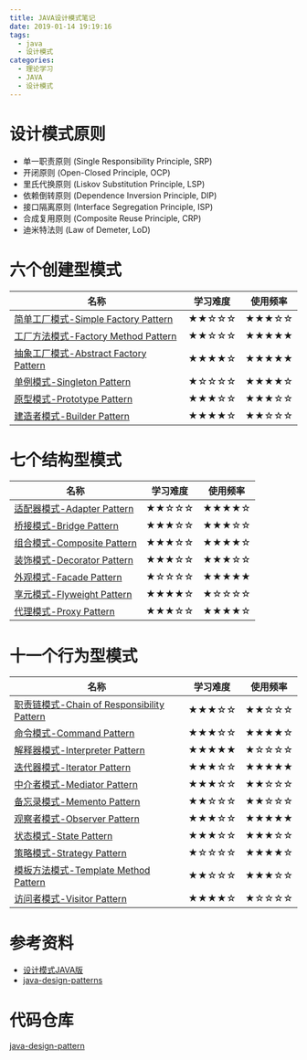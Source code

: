 ```yaml
---
title: JAVA设计模式笔记
date: 2019-01-14 19:19:16
tags:
  - java
  - 设计模式
categories: 
  - 理论学习
  - JAVA
  - 设计模式
---
```

# 设计模式原则

- 单一职责原则 (Single Responsibility Principle, SRP)
- 开闭原则 (Open-Closed Principle, OCP)
- 里氏代换原则 (Liskov Substitution Principle, LSP)
- 依赖倒转原则 (Dependence Inversion Principle, DIP)
- 接口隔离原则 (Interface Segregation Principle, ISP)
- 合成复用原则 (Composite Reuse Principle, CRP)
- 迪米特法则 (Law of Demeter, LoD)

<!-- more -->

# 六个创建型模式

|名称|学习难度|使用频率|
|-|-|-|
|[简单工厂模式-Simple Factory Pattern](https://gcdd1993.github.io/2019/01/15/%E7%AE%80%E5%8D%95%E5%B7%A5%E5%8E%82%E6%A8%A1%E5%BC%8F-Simple-Factory-Pattern/)|★★☆☆☆|★★★☆☆|
|[工厂方法模式-Factory Method Pattern](https://gcdd1993.github.io/2019/01/15/%E5%B7%A5%E5%8E%82%E6%96%B9%E6%B3%95%E6%A8%A1%E5%BC%8F-Factory-Method-Pattern/)|★★☆☆☆|★★★★★|
|[抽象工厂模式-Abstract Factory Pattern](https://gcdd1993.github.io/2019/01/15/%E6%8A%BD%E8%B1%A1%E5%B7%A5%E5%8E%82%E6%A8%A1%E5%BC%8F-Abstract-Factory-Pattern/)|★★★★☆|★★★★★|
|[单例模式-Singleton Pattern](https://gcdd1993.github.io/2019/01/15/%E5%8D%95%E4%BE%8B%E6%A8%A1%E5%BC%8F-Singleton-Pattern/)|★☆☆☆☆|★★★★☆|
|[原型模式-Prototype Pattern](https://gcdd1993.github.io/2019/01/15/%E5%8E%9F%E5%9E%8B%E6%A8%A1%E5%BC%8F-Prototype-Pattern/)|★★★☆☆|★★★☆☆|
|[建造者模式-Builder Pattern](https://gcdd1993.github.io/2019/01/15/%E5%BB%BA%E9%80%A0%E8%80%85%E6%A8%A1%E5%BC%8F-Builder-Pattern/)|★★★★☆|★★☆☆☆|

# 七个结构型模式

|名称|学习难度|使用频率|
|-|-|-|
|[适配器模式-Adapter Pattern](https://gcdd1993.github.io/2019/01/15/%E9%80%82%E9%85%8D%E5%99%A8%E6%A8%A1%E5%BC%8F-Adapter-Pattern/)|★★☆☆☆|★★★★☆|
|[桥接模式-Bridge Pattern](https://gcdd1993.github.io/2019/01/15/%E6%A1%A5%E6%8E%A5%E6%A8%A1%E5%BC%8F-Bridge-Pattern/)|★★★☆☆|★★★☆☆|
|[组合模式-Composite Pattern](https://gcdd1993.github.io/2019/01/15/%E7%BB%84%E5%90%88%E6%A8%A1%E5%BC%8F-Composite-Pattern/)|★★★☆☆|★★★★☆|
|[装饰模式-Decorator Pattern](https://gcdd1993.github.io/2019/01/15/%E8%A3%85%E9%A5%B0%E6%A8%A1%E5%BC%8F-Decorator%20Pattern/)|★★★☆☆|★★★☆☆|
|[外观模式-Facade Pattern](https://gcdd1993.github.io/2019/01/15/%E5%A4%96%E8%A7%82%E6%A8%A1%E5%BC%8F-Facade-Pattern/)|★☆☆☆☆|★★★★★|
|[享元模式-Flyweight Pattern](https://gcdd1993.github.io/2019/01/16/%E4%BA%AB%E5%85%83%E6%A8%A1%E5%BC%8F-Flyweight-Pattern/)|★★★★☆|★☆☆☆☆|
|[代理模式-Proxy Pattern](https://gcdd1993.github.io/2019/01/16/%E4%BB%A3%E7%90%86%E6%A8%A1%E5%BC%8F-Proxy-Pattern/)|★★★☆☆|★★★★☆|

# 十一个行为型模式

|名称|学习难度|使用频率|
|-|-|-|
|[职责链模式-Chain of Responsibility Pattern](https://gcdd1993.github.io/2019/01/16/%E8%81%8C%E8%B4%A3%E9%93%BE%E6%A8%A1%E5%BC%8F-Chain-of-Responsibility-Pattern/)|★★★☆☆|★★☆☆☆|
|[命令模式-Command Pattern](https://gcdd1993.github.io/2019/01/16/%E5%91%BD%E4%BB%A4%E6%A8%A1%E5%BC%8F-Command-Pattern/)|★★★☆☆|★★★★☆|
|[解释器模式-Interpreter Pattern](https://gcdd1993.github.io/2019/01/16/%E8%A7%A3%E9%87%8A%E5%99%A8%E6%A8%A1%E5%BC%8F-Interpreter-Pattern/)|★★★★★|★☆☆☆☆|
|[迭代器模式-Iterator Pattern]()|★★★☆☆|★★★★★|
|[中介者模式-Mediator Pattern]()|★★★☆☆|★★☆☆☆|
|[备忘录模式-Memento Pattern]()|★★☆☆☆|★★☆☆☆|
|[观察者模式-Observer Pattern]()|★★★☆☆|★★★★★|
|[状态模式-State Pattern]()|★★★☆☆|★★★☆☆|
|[策略模式-Strategy Pattern]()|★☆☆☆☆|★★★★☆|
|[模板方法模式-Template Method Pattern]()|★★☆☆☆|★★★☆☆|
|[访问者模式-Visitor Pattern]()|★★★★☆|★☆☆☆☆|

# 参考资料

- [设计模式JAVA版](https://gof.quanke.name/)
- [java-design-patterns](https://github.com/iluwatar/java-design-patterns)

# 代码仓库

[java-design-pattern](https://github.com/gcdd1993/java-design-pattern)